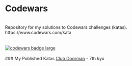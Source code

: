 # Codewars
</br>
Repository for my solutions to Codewars challenges (katas).</br>
https://www.codewars.com/kata</br>
</br>
</br>
<a target="_blank" href="https://www.codewars.com/users/brudolce"><img src="https://www.codewars.com/users/brudolce/badges/large" alt="codewars badge large" /></a>
</br>
</br>
### My Published Katas
<a href="https://www.codewars.com/kata/5c563cb78dac1951c2d60f01"> Club Doorman</a> - 7th kyu
